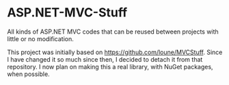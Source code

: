 # ASP.NET-MVC-Stuff
All kinds of ASP.NET MVC codes that can be reused between projects with little or no modification.

This project was initially based on https://github.com/loune/MVCStuff. Since I have changed it so much since then, I decided to detach it from that repository. I now plan on making this a real library, with NuGet packages, when possible.
